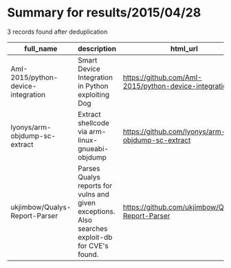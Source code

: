 
# Summary for results/2015/04/28
    
3 records found after deduplication

| full_name | description | html_url | matched_list | matched_count | pushed_at | size | stargazers_count | language | forks_count |
|------------------------------------|-------------------------------------------------------------------------------------------------|-------------------------------------------------------|----------------|-----------------|---------------------------|--------|--------------------|------------|---------------|
| AmI-2015/python-device-integration | Smart Device Integration in Python exploiting Dog | https://github.com/AmI-2015/python-device-integration | ['exploit'] | 1 | 2015-04-28 13:17:57+00:00 | 88 | 1 | Python | 1 |
| lyonys/arm-objdump-sc-extract | Extract shellcode via arm-linux-gnueabi-objdump | https://github.com/lyonys/arm-objdump-sc-extract | ['shellcode'] | 1 | 2015-04-28 18:05:48+00:00 | 128 | 1 | Python | 0 |
| ukjimbow/Qualys-Report-Parser | Parses Qualys reports for vulns and given exceptions. Also searches exploit-db for CVE's found. | https://github.com/ukjimbow/Qualys-Report-Parser | ['exploit'] | 1 | 2015-04-28 19:07:11+00:00 | 112 | 0 | | 0 |
